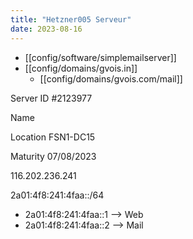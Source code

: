 ```yaml
---
title: "Hetzner005 Serveur"
date: 2023-08-16
---
```


- [[config/software/simplemailserver]]
- [[config/domains/gvois.in]] 
	- [[config/domains/gvois.com/mail]] 

Server ID #2123977

Name

Location FSN1-DC15

Maturity 07/08/2023

116.202.236.241	

2a01:4f8:241:4faa::/64	

- 2a01:4f8:241:4faa::1 --> Web
- 2a01:4f8:241:4faa::2 --> Mail